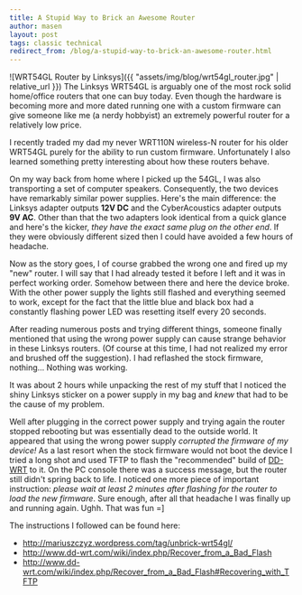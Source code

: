 ```yaml
---
title: A Stupid Way to Brick an Awesome Router
author: masen
layout: post
tags: classic technical
redirect_from: /blog/a-stupid-way-to-brick-an-awesome-router.html
---
```


<span class="image left" style="width: 220px; height: 220px">
![WRT54GL Router by Linksys]({{ "assets/img/blog/wrt54gl_router.jpg" | relative_url }})</span>
The Linksys WRT54GL is arguably one of the most rock solid home/office
routers that one can buy today. Even though the hardware is becoming
more and more dated running one with a custom firmware can give someone
like me (a nerdy hobbyist) an extremely powerful router for a relatively
low price.

I recently traded my dad my never WRT110N wireless-N router for his
older WRT54GL purely for the ability to run custom firmware.
Unfortunately I also learned something pretty interesting about how
these routers behave.

On my way back from home where I picked up the 54GL, I was also
transporting a set of computer speakers. Consequently, the two devices
have remarkably similar power supplies. Here\'s the main difference: the
Linksys adapter outputs **12V DC** and the CyberAcoustics adapter
outputs **9V AC**. Other than that the two adapters look identical from
a quick glance and here\'s the kicker, *they have the exact same plug on
the other end*. If they were obviously different sized then I could have
avoided a few hours of headache.

Now as the story goes, I of course grabbed the wrong one and fired up my
\"new\" router. I will say that I had already tested it before I left
and it was in perfect working order. Somehow between there and here the
device broke. With the other power supply the lights still flashed and
everything seemed to work, except for the fact that the little blue and
black box had a constantly flashing power LED was resetting itself every
20 seconds.

After reading numerous posts and trying different things, someone
finally mentioned that using the wrong power supply can cause strange
behavior in these Linksys routers. (Of course at this time, I had not
realized my error and brushed off the suggestion). I had reflashed the
stock firmware, nothing\... Nothing was working.

It was about 2 hours while unpacking the rest of my stuff that I noticed
the shiny Linksys sticker on a power supply in my bag and *knew* that
had to be the cause of my problem.

Well after plugging in the correct power supply and trying again the
router stopped rebooting but was essentially dead to the outside world.
It appeared that using the wrong power supply *corrupted the firmware of
my device!* As a last resort when the stock firmware would not boot the
device I tried a long shot and used TFTP to flash the \"recommended\"
build of [DD-WRT](http://dd-wrt.org) to it. On the PC console there was
a success message, but the router still didn\'t spring back to life. I
noticed one more piece of important instruction: *please wait at least 2
minutes after flashing for the router to load the new firmware*. Sure
enough, after all that headache I was finally up and running again.
Ughh. That was fun =\]

The instructions I followed can be found here:

-   <http://mariuszczyz.wordpress.com/tag/unbrick-wrt54gl/>
-   <http://www.dd-wrt.com/wiki/index.php/Recover_from_a_Bad_Flash>
-   <http://www.dd-wrt.com/wiki/index.php/Recover_from_a_Bad_Flash#Recovering_with_TFTP>
